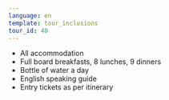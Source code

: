 ```yaml
---
language: en
template: tour_inclusions
tour_id: 40
---
```

*   All accommodation
*   Full board breakfasts, 8 lunches, 9 dinners
*   Bottle of water a day
*   English speaking guide
*   Entry tickets as per itinerary